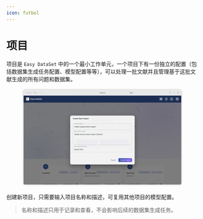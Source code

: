 ```yaml
---
icon: futbol
---
```


# 项目

项目是 `Easy DataSet` 中的一个最小工作单元，一个项目下有一份独立的配置（包括数据集生成任务配置、模型配置等等），可以处理一批文献并且管理基于这批文献生成的所有问题和数据集。

<figure><img src="../../.gitbook/assets/image (3) (1) (1) (1) (1) (1).png" alt=""><figcaption></figcaption></figure>

创建新项目，只需要输入项目名称和描述，可复用其他项目的模型配置。

> 名称和描述只用于记录和查看，不会影响后续的数据集生成任务。
